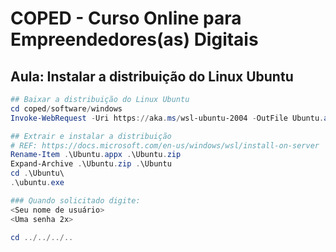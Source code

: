 # COPED - Curso Online para Empreendedores(as) Digitais

## Aula: Instalar a distribuição do Linux Ubuntu

```powershell
## Baixar a distribuição do Linux Ubuntu
cd coped/software/windows
Invoke-WebRequest -Uri https://aka.ms/wsl-ubuntu-2004 -OutFile Ubuntu.appx -UseBasicParsing

## Extrair e instalar a distribuição
# REF: https://docs.microsoft.com/en-us/windows/wsl/install-on-server
Rename-Item .\Ubuntu.appx .\Ubuntu.zip
Expand-Archive .\Ubuntu.zip .\Ubuntu
cd .\Ubuntu\
.\ubuntu.exe

### Quando solicitado digite:
<Seu nome de usuário>
<Uma senha 2x>

cd ../../../..
```
